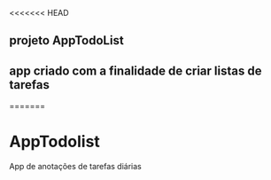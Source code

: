 <<<<<<< HEAD
## projeto AppTodoList
## app criado com a finalidade de criar listas de tarefas
=======
# AppTodolist
App de anotações de tarefas diárias
